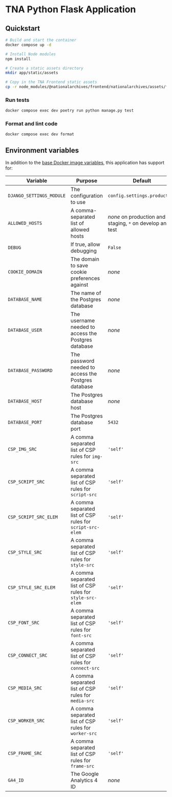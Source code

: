 # TNA Python Flask Application

## Quickstart

```sh
# Build and start the container
docker compose up -d

# Install Node modules
npm install

# Create a static assets directory
mkdir app/static/assets

# Copy in the TNA Frontend static assets
cp -r node_modules/@nationalarchives/frontend/nationalarchives/assets/* app/static/assets
```

### Run tests

```sh
docker compose exec dev poetry run python manage.py test
```

### Format and lint code

```sh
docker compose exec dev format
```

## Environment variables

In addition to the [base Docker image variables](https://github.com/nationalarchives/docker/blob/main/docker/tna-python-django/README.md#environment-variables), this application has support for:

| Variable                 | Purpose                                                   | Default                                                   |
| ------------------------ | --------------------------------------------------------- | --------------------------------------------------------- |
| `DJANGO_SETTINGS_MODULE` | The configuration to use                                  | `config.settings.production`                              |
| `ALLOWED_HOSTS`          | A comma-separated list of allowed hosts                   | _none_ on production and staging, `*` on develop and test |
| `DEBUG`                  | If true, allow debugging                                  | `False`                                                   |
| `COOKIE_DOMAIN`          | The domain to save cookie preferences against             | _none_                                                    |
| `DATABASE_NAME`          | The name of the Postgres database                         | _none_                                                    |
| `DATABASE_USER`          | The username needed to access the Postgres database       | _none_                                                    |
| `DATABASE_PASSWORD`      | The password needed to access the Postgres database       | _none_                                                    |
| `DATABASE_HOST`          | The Postgres database host                                | _none_                                                    |
| `DATABASE_PORT`          | The Postgres database port                                | `5432`                                                    |
| `CSP_IMG_SRC`            | A comma separated list of CSP rules for `img-src`         | `'self'`                                                  |
| `CSP_SCRIPT_SRC`         | A comma separated list of CSP rules for `script-src`      | `'self'`                                                  |
| `CSP_SCRIPT_SRC_ELEM`    | A comma separated list of CSP rules for `script-src-elem` | `'self'`                                                  |
| `CSP_STYLE_SRC`          | A comma separated list of CSP rules for `style-src`       | `'self'`                                                  |
| `CSP_STYLE_SRC_ELEM`     | A comma separated list of CSP rules for `style-src-elem`  | `'self'`                                                  |
| `CSP_FONT_SRC`           | A comma separated list of CSP rules for `font-src`        | `'self'`                                                  |
| `CSP_CONNECT_SRC`        | A comma separated list of CSP rules for `connect-src`     | `'self'`                                                  |
| `CSP_MEDIA_SRC`          | A comma separated list of CSP rules for `media-src`       | `'self'`                                                  |
| `CSP_WORKER_SRC`         | A comma separated list of CSP rules for `worker-src`      | `'self'`                                                  |
| `CSP_FRAME_SRC`          | A comma separated list of CSP rules for `frame-src`       | `'self'`                                                  |
| `GA4_ID`                 | The Google Analytics 4 ID                                 | _none_                                                    |
